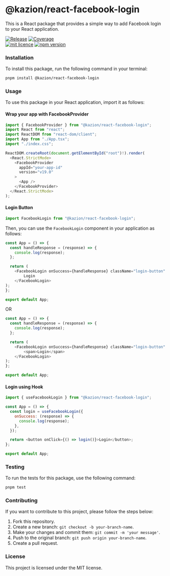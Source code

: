 # @kazion/react-facebook-login

This is a React package that provides a simple way to add Facebook login to your React application.

[![Release](https://github.com/patrickkabwe/react-facebook-login/actions/workflows/release.yml/badge.svg)](https://github.com/patrickkabwe/react-facebook-login/actions/workflows/release.yml)
[![Coverage](https://github.com/patrickkabwe/react-facebook-login/actions/workflows/test.yml/badge.svg)](https://github.com/patrickkabwe/react-facebook-login/actions/workflows/test.yml)
<br>
[![mit licence](https://img.shields.io/dub/l/vibe-d.svg?style=for-the-badge)](https://github.com/patrickkabwe/react-facebook-login/blob/main/LICENSE)
[![npm version](https://img.shields.io/npm/v/@kazion/react-facebook-login?style=for-the-badge)](https://www.npmjs.com/package/@kazion/react-facebook-login)

### Installation

To install this package, run the following command in your terminal:

```bash
pnpm install @kazion/react-facebook-login
```

### Usage

To use this package in your React application, import it as follows:

#### Wrap your app with FacebookProvider

```javascript
import { FacebookProvider } from "@kazion/react-facebook-login";
import React from "react";
import ReactDOM from "react-dom/client";
import App from "./App.tsx";
import "./index.css";

ReactDOM.createRoot(document.getElementById("root")!).render(
  <React.StrictMode>
    <FacebookProvider
      appId="your-app-id"
      version="v19.0"
    >
      <App />
    </FacebookProvider>
  </React.StrictMode>
);

```

#### Login Button

```javascript
import FacebookLogin from "@kazion/react-facebook-login";
```

Then, you can use the `FacebookLogin` component in your application as follows:

```javascript
const App = () => {
  const handleResponse = (response) => {
    console.log(response);
  };

  return (
    <FacebookLogin onSuccess={handleResponse} className="login-button" {...anyOtherButtonProps}>
        Login
    </FacebookLogin>
);
};

export default App;
```
OR

```javascript
const App = () => {
  const handleResponse = (response) => {
    console.log(response);
  };

  return (
    <FacebookLogin onSuccess={handleResponse} className="login-button" {...anyOtherButtonProps}>
        <span>Login</span>
    </FacebookLogin>
);
};

export default App;
```

#### Login using Hook

```javascript
import { useFacebookLogin } from "@kazion/react-facebook-login";

const App = () => {
  const login = useFacebookLogin({
    onSuccess: (response) => {
      console.log(response);
    },
  });

  return <button onClick={() => login()}>Login</button>;
};

export default App;
```

### Testing

To run the tests for this package, use the following command:

```bash
pnpm test
```

### Contributing

If you want to contribute to this project, please follow the steps below:

1. Fork this repository.
2. Create a new branch: `git checkout -b your-branch-name`.
3. Make your changes and commit them: `git commit -m 'your message'`.
4. Push to the original branch: `git push origin your-branch-name`.
5. Create a pull request.

### License

This project is licensed under the MIT license.
